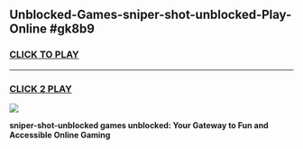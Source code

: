 
## Unblocked-Games-sniper-shot-unblocked-Play-Online #gk8b9
<h3>
<a href="https://news.freeplayer.one?title=sniper-shot-unblocked&ref=3">CLICK TO PLAY</a></h3>
<hr>

<h3>
<a href="https://news.freeplayer.one?title=sniper-shot-unblocked&ref=3">CLICK 2 PLAY</a>
  
</h3>

<a href="https://news.freeplayer.one?title=sniper-shot-unblocked&ref=3"><img src="https://clearcache.store/games.png"></a>


**sniper-shot-unblocked games unblocked: Your Gateway to Fun and Accessible Online Gaming**
